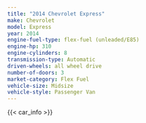 ```yaml
---
title: "2014 Chevrolet Express"
make: Chevrolet
model: Express
year: 2014
engine-fuel-type: flex-fuel (unleaded/E85)
engine-hp: 310
engine-cylinders: 8
transmission-type: Automatic
driven-wheels: all wheel drive
number-of-doors: 3
market-category: Flex Fuel
vehicle-size: Midsize
vehicle-style: Passenger Van
---
```


{{< car_info >}}
